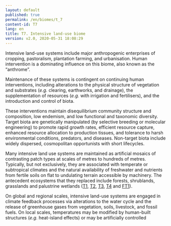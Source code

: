 ```yaml
---
layout: default
published: true
permalink: /en/biomes/t_7
content-id: T7
lang: en
title: T7. Intensive land-use biome
version: v2.0, 2020-05-31 18:08:29
---
```


Intensive land-use systems include major anthropogenic enterprises of cropping, pastoralism, plantation farming, and urbanisation. Human intervention is a dominating influence on this biome, also known as the “anthrome”.  

Maintenance of these systems is contingent on continuing human interventions, including alterations to the physical structure of vegetation and substrates (<i>e.g.</i> clearing, earthworks, and drainage), the supplementation of resources (<i>e.g.</i> with irrigation and fertilisers), and the introduction and control of biota. 

These interventions maintain disequilibrium community structure and composition, low endemism, and low functional and taxonomic diversity. Target biota are genetically manipulated (by selective breeding or molecular engineering) to promote rapid growth rates, efficient resource capture, enhanced resource allocation to production tissues, and tolerance to harsh environmental conditions, predators, and diseases. Non-target biota include widely dispersed, cosmopolitan opportunists with short lifecycles. 

Many intensive land use systems are maintained as artificial mosaics of contrasting patch types at scales of metres to hundreds of metres. Typically, but not exclusively, they are associated with temperate or subtropical climates and the natural availability of freshwater and nutrients from fertile soils on flat to undulating terrain accessible by machinery. The antecedent ecosystems that they replaced include forests, shrublands, grasslands and palustrine wetlands ([T1](/explore/biomes/T1), [T2](/explore/biomes/T2), [T3](/explore/biomes/T3), [T4](/explore/biomes/T4) and [FT1](/explore/biomes/FT1)). 

On global and regional scales, intensive land-use systems are engaged in climate feedback processes via alterations to the water cycle and the release of greenhouse gases from vegetation, soils, livestock, and fossil fuels. On local scales, temperatures may be modified by human-built structures (<i>e.g.</i> heat-island effects) or may be artificially controlled
